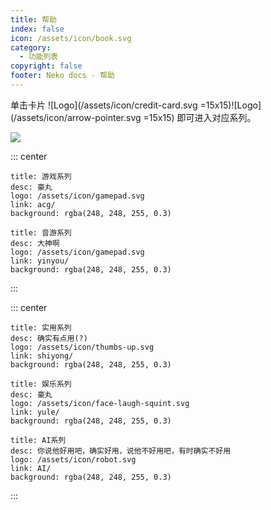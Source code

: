 ```yaml
---
title: 帮助
index: false
icon: /assets/icon/book.svg
category:
  - 功能列表
copyright: false
footer: Neko docs - 帮助
---
```

单击卡片 ![Logo](/assets/icon/credit-card.svg =15x15)![Logo](/assets/icon/arrow-pointer.svg =15x15) 即可进入对应系列。


![](https://count.getloli.com/@nekodayo?name=nekodayohelp&theme=rule34&padding=7&offset=0&align=center&scale=1&pixelated=1&darkmode=auto)



::: center
  ```component VPCard
  title: 游戏系列
  desc: 豪丸
  logo: /assets/icon/gamepad.svg
  link: acg/
  background: rgba(248, 248, 255, 0.3)
  ```

  
  ```component VPCard
  title: 音游系列
  desc: 大神啊
  logo: /assets/icon/gamepad.svg
  link: yinyou/
  background: rgba(248, 248, 255, 0.3)
  ```
:::


::: center
  ```component VPCard
  title: 实用系列
  desc: 确实有点用(?)
  logo: /assets/icon/thumbs-up.svg
  link: shiyong/
  background: rgba(248, 248, 255, 0.3)
  ```

  
  ```component VPCard
  title: 娱乐系列
  desc: 豪丸
  logo: /assets/icon/face-laugh-squint.svg
  link: yule/
  background: rgba(248, 248, 255, 0.3)
  ```

  ```component VPCard
  title: AI系列
  desc: 你说他好用吧，确实好用，说他不好用吧，有时确实不好用
  logo: /assets/icon/robot.svg
  link: AI/
  background: rgba(248, 248, 255, 0.3)
  ```
:::